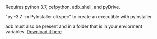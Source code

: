 Requires python 3.7, cefpython, adb_shell, and pyDrive.

"py -3.7 -m PyInstaller cli.spec" to create an executible with pyInstaller

adb must also be present and in a folder that is in your enviorment variables. [Download it here](https://developer.android.com/studio/releases/platform-tools) 
